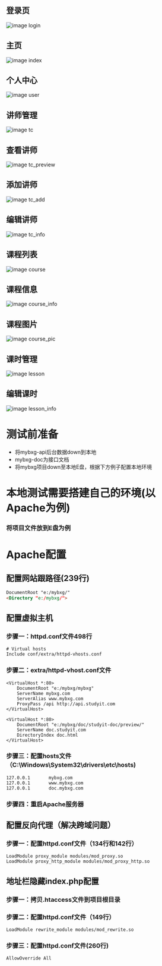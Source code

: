## 登录页
![image login](https://github.com/AlertZq/mybxg/blob/master/img-folder/login.jpg)
## 主页
![image index](https://github.com/AlertZq/mybxg/blob/master/img-folder/index.jpg)
## 个人中心
![image user](https://github.com/AlertZq/mybxg/blob/master/img-folder/user.jpg)
## 讲师管理
![image tc](https://github.com/AlertZq/mybxg/blob/master/img-folder/tc.jpg)
## 查看讲师
![image tc_preview](https://github.com/AlertZq/mybxg/blob/master/img-folder/tc_preview.jpg)
## 添加讲师
![image tc_add](https://github.com/AlertZq/mybxg/blob/master/img-folder/tc_add.jpg)
## 编辑讲师
![image tc_info](https://github.com/AlertZq/mybxg/blob/master/img-folder/tc_info.jpg)
## 课程列表
![image course](https://github.com/AlertZq/mybxg/blob/master/img-folder/course.jpg)
## 课程信息
![image course_info](https://github.com/AlertZq/mybxg/blob/master/img-folder/course_info.jpg)
## 课程图片
![image course_pic](https://github.com/AlertZq/mybxg/blob/master/img-folder/course_pic.jpg)
## 课时管理
![image lesson](https://github.com/AlertZq/mybxg/blob/master/img-folder/lesson.jpg)
## 编辑课时
![image lesson_info](https://github.com/AlertZq/mybxg/blob/master/img-folder/lesson_info.jpg)

# 测试前准备
- 将mybxg-api后台数据down到本地
- mybxg-doc为接口文档
- 将mybxg项目down至本地E盘，根据下方例子配置本地环境

# 本地测试需要搭建自己的环境(以Apache为例)
### 将项目文件放到E盘为例

# Apache配置
## 配置网站跟路径(239行)
```html
DocumentRoot "e:/mybxg/"
<Directory "e:/mybxg/">
```

## 配置虚拟主机 
### 步骤一：httpd.conf文件498行
```
# Virtual hosts
Include conf/extra/httpd-vhosts.conf
```
### 步骤二：extra/httpd-vhost.conf文件
```
<VirtualHost *:80>
    DocumentRoot "e:/mybxg/mybxg"
    ServerName mybxg.com
    ServerAlias www.mybxg.com
    ProxyPass /api http://api.studyit.com
</VirtualHost>
```
```
<VirtualHost *:80>
    DocumentRoot "e:/mybxg/doc/studyit-doc/preview/"
    ServerName doc.studyit.com
    DirectoryIndex doc.html
</VirtualHost>
```
### 步骤三：配置hosts文件（C:\Windows\System32\drivers\etc\hosts)
```
127.0.0.1       mybxg.com
127.0.0.1       www.mybxg.com
127.0.0.1       doc.mybxg.com
```
### 步骤四：重启Apache服务器

## 配置反向代理（解决跨域问题）
### 步骤一：配置httpd.conf文件（134行和142行）
```
LoadModule proxy_module modules/mod_proxy.so
LoadModule proxy_http_module modules/mod_proxy_http.so
```

## 地址栏隐藏index.php配置
### 步骤一：拷贝.htaccess文件到项目根目录
### 步骤二：配置httpd.conf文件（149行）
```
LoadModule rewrite_module modules/mod_rewrite.so
```
### 步骤三：配置httpd.conf文件(260行)
```
AllowOverride All
```

